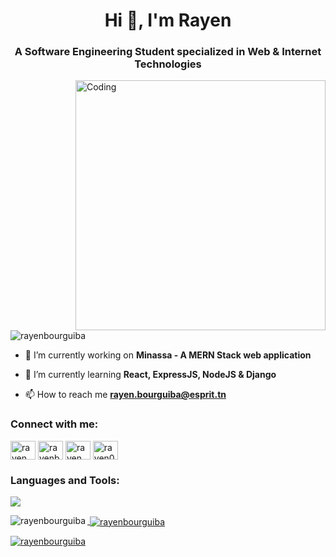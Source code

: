 <h1 align="center">Hi 👋, I'm Rayen</h1>
<h3 align="center">A Software Engineering Student specialized in Web & Internet Technologies</h3>
<img align="right" alt="Coding" width="400" src="https://i.pinimg.com/originals/e4/26/70/e426702edf874b181aced1e2fa5c6cde.gif">

<p align="left"> <img src="https://komarev.com/ghpvc/?username=rayenbourguiba&label=Profile%20views&color=0e75b6&style=flat" alt="rayenbourguiba" /> </p>

- 🔭 I’m currently working on **Minassa - A MERN Stack web application**

- 🌱 I’m currently learning **React, ExpressJS, NodeJS & Django**

- 📫 How to reach me **rayen.bourguiba@esprit.tn**

<h3 align="left">Connect with me:</h3>
<p align="left">
<a href="https://linkedin.com/in/rayen bourguiba" target="blank"><img align="center" src="https://raw.githubusercontent.com/rahuldkjain/github-profile-readme-generator/master/src/images/icons/Social/linked-in-alt.svg" alt="rayen bourguiba" height="30" width="40" /></a>
<a href="https://www.behance.net/rayenbourguiba" target="blank"><img align="center" src="https://raw.githubusercontent.com/rahuldkjain/github-profile-readme-generator/master/src/images/icons/Social/behance.svg" alt="rayenbourguiba" height="30" width="40" /></a>
<a href="https://www.hackerrank.com/rayen_bourguiba" target="blank"><img align="center" src="https://raw.githubusercontent.com/rahuldkjain/github-profile-readme-generator/master/src/images/icons/Social/hackerrank.svg" alt="rayen_bourguiba" height="30" width="40" /></a>
<a href="https://www.leetcode.com/rayen03" target="blank"><img align="center" src="https://raw.githubusercontent.com/rahuldkjain/github-profile-readme-generator/master/src/images/icons/Social/leet-code.svg" alt="rayen03" height="30" width="40" /></a>
</p>

<h3 align="left">Languages and Tools:</h3>
<p align="left">
  <a href="https://github.com/RayenBourguiba">
    <img src="https://skillicons.dev/icons?i=html,css,sass,bootstrap,js,ts,react,angular,vue,mongodb,express,nodejs,java,spring,django,cs,dotnet,php,symfony,c,cpp,qt,mysql,git,github,postman,ps,ai,pr,ae" />
</p>


</p>
<p><img align="left" src="https://github-readme-stats.vercel.app/api/top-langs?username=rayenbourguiba&show_icons=true&locale=en&layout=compact&theme=dark#gh-dark-mode-only" alt="rayenbourguiba" /></p>

<p>&nbsp;<img align="center" src="https://github-readme-stats.vercel.app/api?username=rayenbourguiba&show_icons=true&locale=en&theme=dark#gh-dark-mode-only" alt="rayenbourguiba" /></p>

<p><img align="center" src="https://github-readme-streak-stats.herokuapp.com/?user=rayenbourguiba&theme=dark#gh-dark-mode-only" alt="rayenbourguiba" /></p>
